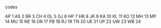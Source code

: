 codes

AP	1
AS	2
BR	3
CH	4
DL	5
GJ	6
HP	7
HR	8
JK	9
KA	10
KL	11
KO	12
MH	13
MP	14
MU	15
NE	16
OR	17
PB	18
RJ	19
TN	20
UE	21
UP 22
UW	23
WB	24